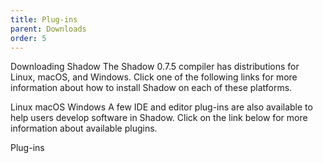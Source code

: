 ```yaml
---
title: Plug-ins
parent: Downloads
order: 5
---
```


Downloading Shadow
The Shadow 0.7.5 compiler has distributions for Linux, macOS, and Windows. Click one of the following links for more information about how to install Shadow on each of these platforms.

Linux
macOS
Windows
A few IDE and editor plug-ins are also available to help users develop software in Shadow. Click on the link below for more information about available plugins.

Plug-ins